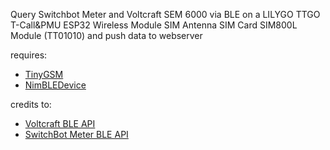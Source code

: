 Query Switchbot Meter and Voltcraft SEM 6000 via BLE on a LILYGO TTGO T-Call&PMU ESP32 Wireless Module SIM Antenna SIM Card SIM800L Module (TT01010) and push data to webserver

requires:
 - [TinyGSM](https://github.com/vshymanskyy/TinyGSM)
 - [NimBLEDevice](https://www.arduino.cc/reference/en/libraries/nimble-arduino/)

credits to: 
 - [Voltcraft BLE API](https://github.com/Heckie75/voltcraft-sem-6000/blob/master/API.md)
 - [SwitchBot Meter BLE API](https://github.com/OpenWonderLabs/SwitchBotAPI-BLE/blob/latest/devicetypes/meter.md)
